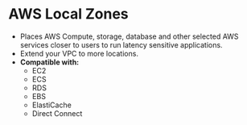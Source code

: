 # AWS Local Zones

- Places AWS Compute, storage, database and other selected AWS services closer to users to run latency sensitive applications.
- Extend your VPC to more locations.
- **Compatible with:**
  - EC2
  - ECS
  - RDS
  - EBS
  - ElastiCache
  - Direct Connect